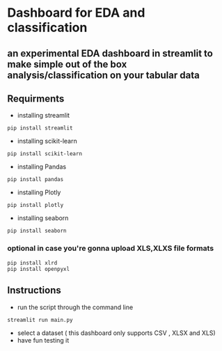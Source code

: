 # Dashboard for EDA and classification
## an experimental EDA dashboard in streamlit to make simple out of the box analysis/classification on your tabular data 

## Requirments
- installing streamlit
```
pip install streamlit
```
- installing scikit-learn
```
pip install scikit-learn
```
- installing Pandas
```
pip install pandas
```
- installing Plotly 
```
pip install plotly
```
- installing seaborn 
```
pip install seaborn
```
### optional in case you're gonna upload XLS,XLXS file formats
```
pip install xlrd
pip install openpyxl
```

## Instructions
- run the script through the command line 
```
streamlit run main.py
```
- select a dataset ( this dashboard only supports CSV , XLSX and XLS)
- have fun testing it 
